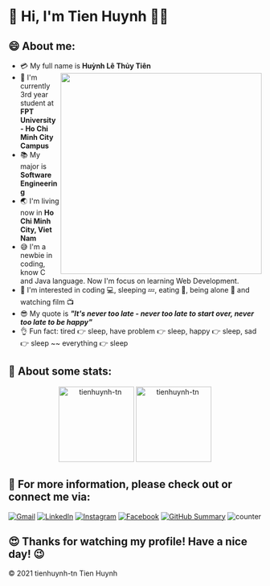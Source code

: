 # :wave: Hi, I'm Tien Huynh :man_technologist:

## :smile: About me:

- :credit_card: My full name is **Huỳnh Lê Thủy Tiên** <img src="https://i.pinimg.com/originals/df/1a/ff/df1aff8395678d11b99b575f0e3b19d5.gif" width="400" align="right"/>
- :school: I'm currently 3rd year student at **FPT University - Ho Chi Minh City Campus**
- :books: My major is **Software Engineering**
- :earth_asia: I'm living now in **Ho Chi Minh City, Viet Nam**
- :sweat_smile: I'm a newbie in coding, know C and Java language. Now I'm focus on learning Web Development.
- :monocle_face: I'm interested in coding :computer:, sleeping :zzz:, eating :cut_of_meat:, being alone :zany_face: and watching film :tv:
- :sunglasses: My quote is ***"It's never too late - never too late to start over, never too late to be happy"*** 
- :ok_hand: Fun fact: tired :point_right: sleep, have problem :point_right: sleep, happy :point_right: sleep, sad :point_right: sleep ~~ everything :point_right: sleep

## 🌟 About some stats:
<div align="center">
<img height="150em" src="https://github-readme-stats.vercel.app/api/top-langs?username=tienhuynh-tn&layout=compact&&bg_color=ffa07a,ffd700,23df74&title_color=fff&text_color=fff" alt="tienhuynh-tn"/> <img height="150em" src="https://github-readme-stats.vercel.app/api?username=tienhuynh-tn&show_icons=true&&bg_color=ffa07a,ffd700,23df74&title_color=fff&text_color=fff" alt="tienhuynh-tn"/>
</div>

## :postbox: For more information, please check out or connect me via: 
[![Gmail](https://img.shields.io/twitter/url?label=Gmail&logo=gmail&url=https://gmail.com)](mailto:tien.huynhlt.tn@gmail.com) [![LinkedIn](https://img.shields.io/twitter/url?label=LinkedIn&logo=linkedin&url=https://www.linkedin.com/in/tienhuynhlttn/)](https://www.linkedin.com/in/tienhuynhlttn/) [![Instagram](https://img.shields.io/twitter/url?label=Instagram&logo=instagram&style=social&url=https://www.instagram.com/_huynh.tien.5536_/)](https://www.instagram.com/_huynh.tien.5536_/) [![Facebook](https://img.shields.io/twitter/url?label=Facebook&logo=facebook&url=https://www.facebook.com/tien.huynhlethuy.tn/)](https://www.facebook.com/tien.huynhlethuy.tn/) [![GitHub Summary](https://img.shields.io/twitter/url?label=Github-Summary&logo=github&url=https://profile-summary-for-github.herokuapp.com/user/tienhuynh-tn)](https://profile-summary-for-github.herokuapp.com/user/tienhuynh-tn) ![counter](https://enemo786q3svfle.m.pipedream.net)  

## :heart_eyes: Thanks for watching my profile! Have a nice day! :wink: 

&copy; 2021 tienhuynh-tn Tien Huynh
